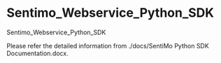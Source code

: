 # Sentimo_Webservice_Python_SDK
Sentimo_Webservice_Python_SDK

Please refer the detailed information from ./docs/SentiMo Python SDK Documentation.docx.
